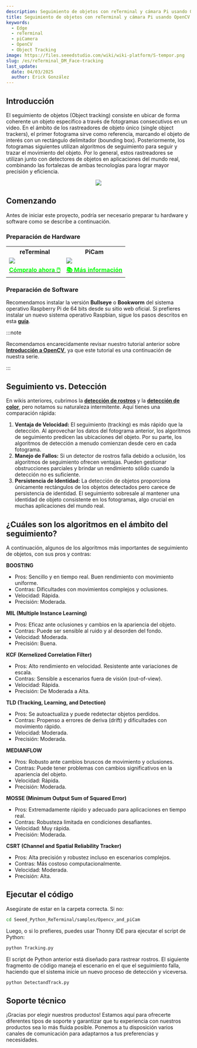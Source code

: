 ```yaml
---
description: Seguimiento de objetos con reTerminal y cámara Pi usando OpenCV
title: Seguimiento de objetos con reTerminal y cámara Pi usando OpenCV
keywords:
  - Edge
  - reTerminal 
  - piCamera
  - OpenCV
  - Object Tracking
image: https://files.seeedstudio.com/wiki/wiki-platform/S-tempor.png
slug: /es/reTerminal_DM_Face-tracking
last_update:
  date: 04/03/2025
  author: Erick González
---
```


## Introducción

El seguimiento de objetos (Object tracking) consiste en ubicar de forma coherente un objeto específico a través de fotogramas consecutivos en un video. En el ámbito de los rastreadores de objeto único (single object trackers), el primer fotograma sirve como referencia, marcando el objeto de interés con un rectángulo delimitador (bounding box). Posteriormente, los fotogramas siguientes utilizan algoritmos de seguimiento para seguir y trazar el movimiento del objeto. Por lo general, estos rastreadores se utilizan junto con detectores de objetos en aplicaciones del mundo real, combinando las fortalezas de ambas tecnologías para lograr mayor precisión y eficiencia.

<center><img width={800} src="https://files.seeedstudio.com/wiki/ReTerminal/opencv/facetrack.gif" /></center>

## Comenzando

Antes de iniciar este proyecto, podría ser necesario preparar tu hardware y software como se describe a continuación.

### Preparación de Hardware

<div class="table-center">
	<table class="table-nobg">
    <tr class="table-trnobg">
      <th class="table-trnobg">reTerminal</th>
      <th class="table-trnobg">PiCam</th>
		</tr>
    <tr class="table-trnobg"></tr>
		<tr class="table-trnobg">
			<td class="table-trnobg"><div style={{textAlign:'center'}}><img src="https://files.seeedstudio.com/wiki/ReTerminal/frigate/reterminal.png" style={{width:300, height:'auto'}}/></div></td>
      <td class="table-trnobg"><div style={{textAlign:'center'}}><img src="https://files.seeedstudio.com/wiki/ReTerminal/Picam/picam2.jpg" style={{width:300, height:'auto'}}/></div></td>
		</tr>
    <tr class="table-trnobg"></tr>
		<tr class="table-trnobg">
			<td class="table-trnobg"><div class="get_one_now_container" style={{textAlign: 'center'}}><a class="get_one_now_item" href="https://www.seeedstudio.com/ReTerminal-with-CM4-p-4904.html?queryID=26220f25bcce77bc420c9c03059787c0&objectID=4904&indexName=bazaar_retailer_products" target="_blank" rel="noopener noreferrer">
              <strong><span><font color={'FFFFFF'} size={"4"}> Cómpralo ahora 🖱️</font></span></strong>
          </a></div></td>
      <td class="table-trnobg"><div class="get_one_now_container" style={{textAlign: 'center'}}><a class="get_one_now_item" href="https://wiki.seeedstudio.com/reTerminal-piCam/" target="_blank" rel="noopener noreferrer"><strong><span><font color={'FFFFFF'} size={"4"}>📚 Más información</font></span></strong></a></div></td>
        </tr>
    </table>
</div>

### Preparación de Software

Recomendamos instalar la versión **Bullseye** o **Bookworm** del sistema operativo Raspberry Pi de 64 bits desde su sitio web oficial. Si prefieres instalar un nuevo sistema operativo Raspbian, sigue los pasos descritos en esta [**guía**](https://wiki.seeedstudio.com/reTerminal/#flash-raspberry-pi-os-64-bit-ubuntu-os-or-other-os-to-emmc).

:::note

Recomendamos encarecidamente revisar nuestro tutorial anterior sobre [**Introducción a OpenCV**](https://wiki.seeedstudio.com/reTerminal_DM_opencv/), ya que este tutorial es una continuación de nuestra serie.

:::

## Seguimiento vs. Detección

En wikis anteriores, cubrimos la [**detección de rostros**](https://wiki.seeedstudio.com/reTerminal_DM_Face_detection/) y la [**detección de color**](https://wiki.seeedstudio.com/reTerminal_DM_Color_detection/), pero notamos su naturaleza intermitente. Aquí tienes una comparación rápida:

1. **Ventaja de Velocidad:**
   El seguimiento (tracking) es más rápido que la detección. Al aprovechar los datos del fotograma anterior, los algoritmos de seguimiento predicen las ubicaciones del objeto. Por su parte, los algoritmos de detección a menudo comienzan desde cero en cada fotograma.
2. **Manejo de Fallos:**
   Si un detector de rostros falla debido a oclusión, los algoritmos de seguimiento ofrecen ventajas. Pueden gestionar obstrucciones parciales y brindar un rendimiento sólido cuando la detección no es suficiente.
3. **Persistencia de Identidad:**
   La detección de objetos proporciona únicamente rectángulos de los objetos detectados pero carece de persistencia de identidad. El seguimiento sobresale al mantener una identidad de objeto consistente en los fotogramas, algo crucial en muchas aplicaciones del mundo real.

## ¿Cuáles son los algoritmos en el ámbito del seguimiento?

A continuación, algunos de los algoritmos más importantes de seguimiento de objetos, con sus pros y contras:

**BOOSTING**
- Pros: Sencillo y en tiempo real. Buen rendimiento con movimiento uniforme.
- Contras: Dificultades con movimientos complejos y oclusiones.
- Velocidad: Rápida.
- Precisión: Moderada.

**MIL (Multiple Instance Learning)**
- Pros: Eficaz ante oclusiones y cambios en la apariencia del objeto.
- Contras: Puede ser sensible al ruido y al desorden del fondo.
- Velocidad: Moderada.
- Precisión: Buena.

**KCF (Kernelized Correlation Filter)**
- Pros: Alto rendimiento en velocidad. Resistente ante variaciones de escala.
- Contras: Sensible a escenarios fuera de visión (out-of-view).
- Velocidad: Rápida.
- Precisión: De Moderada a Alta.

**TLD (Tracking, Learning, and Detection)**
- Pros: Se autoactualiza y puede redetectar objetos perdidos.
- Contras: Propenso a errores de deriva (drift) y dificultades con movimiento rápido.
- Velocidad: Moderada.
- Precisión: Moderada.

**MEDIANFLOW**
- Pros: Robusto ante cambios bruscos de movimiento y oclusiones.
- Contras: Puede tener problemas con cambios significativos en la apariencia del objeto.
- Velocidad: Rápida.
- Precisión: Moderada.

**MOSSE (Minimum Output Sum of Squared Error)**
- Pros: Extremadamente rápido y adecuado para aplicaciones en tiempo real.
- Contras: Robusteza limitada en condiciones desafiantes.
- Velocidad: Muy rápida.
- Precisión: Moderada.

**CSRT (Channel and Spatial Reliability Tracker)**
- Pros: Alta precisión y robustez incluso en escenarios complejos.
- Contras: Más costoso computacionalmente.
- Velocidad: Moderada.
- Precisión: Alta.


## Ejecutar el código

Asegúrate de estar en la carpeta correcta. Si no:

```sh
cd Seeed_Python_ReTerminal/samples/Opencv_and_piCam

```

Luego, o si lo prefieres, puedes usar Thonny IDE para ejecutar el script de Python:

```sh
python Tracking.py
```

El script de Python anterior está diseñado para rastrear rostros. El siguiente fragmento de código maneja el escenario en el que el seguimiento falla, haciendo que el sistema inicie un nuevo proceso de detección y viceversa.

```sh
python DetectandTrack.py
```

## Soporte técnico

¡Gracias por elegir nuestros productos! Estamos aquí para ofrecerte diferentes tipos de soporte y garantizar que tu experiencia con nuestros productos sea lo más fluida posible. Ponemos a tu disposición varios canales de comunicación para adaptarnos a tus preferencias y necesidades.

<div class="button_tech_support_container">
<a href="https://forum.seeedstudio.com/" class="button_forum"></a> 
<a href="https://www.seeedstudio.com/contacts" class="button_email"></a>
</div>

<div class="button_tech_support_container">
<a href="https://discord.gg/eWkprNDMU7" class="button_discord"></a> 
<a href="https://github.com/Seeed-Studio/wiki-documents/discussions/69" class="button_discussion"></a>
</div>
